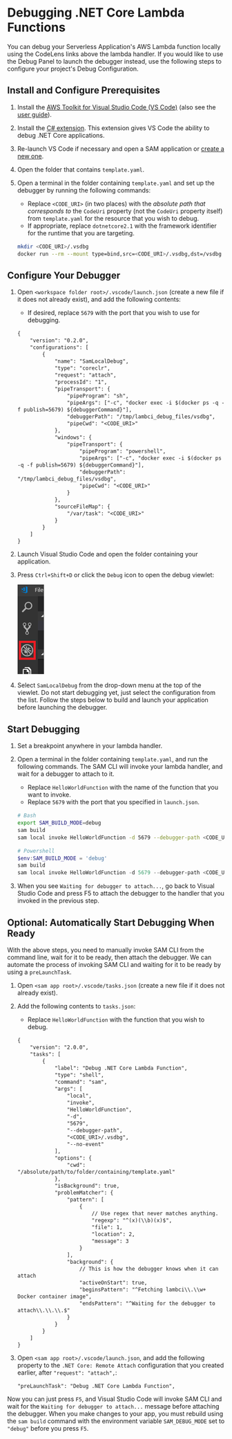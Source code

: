 # Debugging .NET Core Lambda Functions

You can debug your Serverless Application's AWS Lambda function locally using the CodeLens links above the lambda handler. If you would like to use the Debug Panel to launch the debugger instead, use the following steps to configure your project's Debug Configuration.

## Install and Configure Prerequisites

1. Install the [AWS Toolkit for Visual Studio Code (VS Code)](https://marketplace.visualstudio.com/items?itemName=AmazonWebServices.aws-toolkit-vscode) (also see the [user guide](https://docs.aws.amazon.com/console/toolkit-for-vscode/setup-toolkit)).
1. Install the [C# extension](https://marketplace.visualstudio.com/items?itemName=ms-vscode.csharp). This extension gives VS Code the ability to debug .NET Core applications.
1. Re-launch VS Code if necessary and open a SAM application or [create a new one](https://docs.aws.amazon.com/console/toolkit-for-vscode/create-sam).
1. Open the folder that contains `template.yaml`.
1. Open a terminal in the folder containing `template.yaml` and set up the debugger by running the following commands:

    - Replace `<CODE_URI>` (in two places) with the _absolute path that corresponds to_ the `CodeUri` property (not the `CodeUri` property itself) from `template.yaml` for the resource that you wish to debug.
    - If appropriate, replace `dotnetcore2.1` with the framework identifier for the runtime that you are targeting.

    ```bash
    mkdir <CODE_URI>/.vsdbg
    docker run --rm --mount type=bind,src=<CODE_URI>/.vsdbg,dst=/vsdbg --entrypoint bash lambci/lambda:dotnetcore2.1 -c "curl -sSL https://aka.ms/getvsdbgsh | bash /dev/stdin -v latest -l /vsdbg"
    ```

## Configure Your Debugger

1. Open `<workspace folder root>/.vscode/launch.json` (create a new file if it does not already exist), and add the following contents:

    - If desired, replace `5679` with the port that you wish to use for debugging.

    ```jsonc
    {
        "version": "0.2.0",
        "configurations": [
            {
                "name": "SamLocalDebug",
                "type": "coreclr",
                "request": "attach",
                "processId": "1",
                "pipeTransport": {
                    "pipeProgram": "sh",
                    "pipeArgs": ["-c", "docker exec -i $(docker ps -q -f publish=5679) ${debuggerCommand}"],
                    "debuggerPath": "/tmp/lambci_debug_files/vsdbg",
                    "pipeCwd": "<CODE_URI>"
                },
                "windows": {
                    "pipeTransport": {
                        "pipeProgram": "powershell",
                        "pipeArgs": ["-c", "docker exec -i $(docker ps -q -f publish=5679) ${debuggerCommand}"],
                        "debuggerPath": "/tmp/lambci_debug_files/vsdbg",
                        "pipeCwd": "<CODE_URI>"
                    }
                },
                "sourceFileMap": {
                    "/var/task": "<CODE_URI>"
                }
            }
        ]
    }
    ```

2. Launch Visual Studio Code and open the folder containing your application.
3. Press `Ctrl+Shift+D` or click the `Debug` icon to open the debug viewlet:

    ![Debug Icon](./images/view_debug.png)

4. Select `SamLocalDebug` from the drop-down menu at the top of the viewlet. Do not start debugging yet, just select the configuration from the list. Follow the steps below to build and launch your application before launching the debugger.

## Start Debugging

1. Set a breakpoint anywhere in your lambda handler.
2. Open a terminal in the folder containing `template.yaml`, and run the following commands. The SAM CLI will invoke your lambda handler, and wait for a debugger to attach to it.

    - Replace `HelloWorldFunction` with the name of the function that you want to invoke.
    - Replace `5679` with the port that you specified in `launch.json`.

    ```bash
    # Bash
    export SAM_BUILD_MODE=debug
    sam build
    sam local invoke HelloWorldFunction -d 5679 --debugger-path <CODE_URI>/.vsdbg --no-event
    ```

    ```powershell
    # Powershell
    $env:SAM_BUILD_MODE = 'debug'
    sam build
    sam local invoke HelloWorldFunction -d 5679 --debugger-path <CODE_URI>/.vsdbg --no-event
    ```

3. When you see `Waiting for debugger to attach...`, go back to Visual Studio Code and press F5 to attach the debugger to the handler that you invoked in the previous step.

## Optional: Automatically Start Debugging When Ready

With the above steps, you need to manually invoke SAM CLI from the command line, wait for it to be ready, then attach the debugger. We can automate the process of invoking SAM CLI and waiting for it to be ready by using a `preLaunchTask`.

1. Open `<sam app root>/.vscode/tasks.json` (create a new file if it does not already exist).
2. Add the following contents to `tasks.json`:

    - Replace `HelloWorldFunction` with the function that you wish to debug.

    ```jsonc
    {
        "version": "2.0.0",
        "tasks": [
            {
                "label": "Debug .NET Core Lambda Function",
                "type": "shell",
                "command": "sam",
                "args": [
                    "local",
                    "invoke",
                    "HelloWorldFunction",
                    "-d",
                    "5679",
                    "--debugger-path",
                    "<CODE_URI>/.vsdbg",
                    "--no-event"
                ],
                "options": {
                    "cwd": "/absolute/path/to/folder/containing/template.yaml"
                },
                "isBackground": true,
                "problemMatcher": {
                    "pattern": [
                        {
                            // Use regex that never matches anything.
                            "regexp": "^(x)(\\b)(x)$",
                            "file": 1,
                            "location": 2,
                            "message": 3
                        }
                    ],
                    "background": {
                        // This is how the debugger knows when it can attach
                        "activeOnStart": true,
                        "beginsPattern": "^Fetching lambci\\.\\w+ Docker container image",
                        "endsPattern": "^Waiting for the debugger to attach\\.\\.\\.$"
                    }
                }
            }
        ]
    }
    ```

3. Open `<sam app root>/.vscode/launch.json`, and add the following property to the `.NET Core: Remote Attach` configuration that you created earlier, after `"request": "attach",`:

    ```jsonc
    "preLaunchTask": "Debug .NET Core Lambda Function",
    ```

Now you can just press `F5`, and Visual Studio Code will invoke SAM CLI and wait for the `Waiting for debugger to attach...` message before attaching the debugger. When you make changes to your app, you must rebuild using the `sam build` command with the environment variable `SAM_DEBUG_MODE` set to `"debug"` before you press `F5`.

